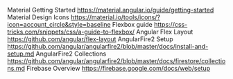 Material Getting Started
https://material.angular.io/guide/getting-started
Material Design Icons
https://material.io/tools/icons/?icon=account_circle&style=baseline
Flexbox guide
https://css-tricks.com/snippets/css/a-guide-to-flexbox/
Angular Flex Layout
https://github.com/angular/flex-layout
AngularFire2 Setup
https://github.com/angular/angularfire2/blob/master/docs/install-and-setup.md
AngularFire2 Collections
https://github.com/angular/angularfire2/blob/master/docs/firestore/collections.md
Firebase Overview
https://firebase.google.com/docs/web/setup